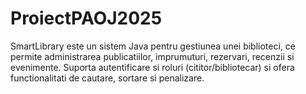 # ProiectPAOJ2025
SmartLibrary este un sistem Java pentru gestiunea unei biblioteci, ce permite administrarea publicatiilor, imprumuturi, rezervari, recenzii si evenimente. Suporta autentificare si roluri (cititor/bibliotecar) si ofera functionalitati de cautare, sortare si penalizare.
